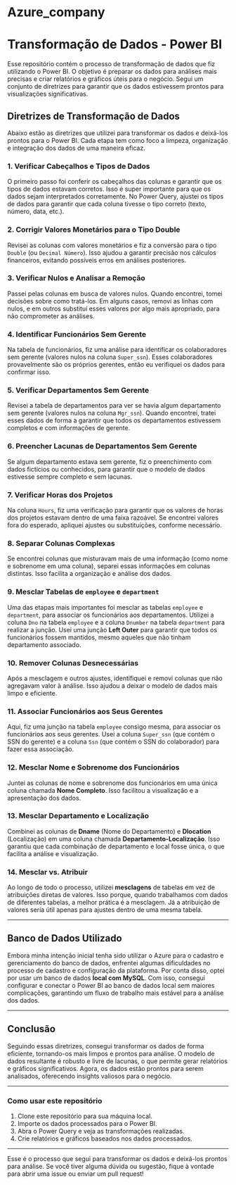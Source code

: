 # Azure_company

# Transformação de Dados - Power BI

Esse repositório contém o processo de transformação de dados que fiz utilizando o Power BI. O objetivo é preparar os dados para análises mais precisas e criar relatórios e gráficos úteis para o negócio. Segui um conjunto de diretrizes para garantir que os dados estivessem prontos para visualizações significativas.

## Diretrizes de Transformação de Dados

Abaixo estão as diretrizes que utilizei para transformar os dados e deixá-los prontos para o Power BI. Cada etapa tem como foco a limpeza, organização e integração dos dados de uma maneira eficaz.

### 1. **Verificar Cabeçalhos e Tipos de Dados**
O primeiro passo foi conferir os cabeçalhos das colunas e garantir que os tipos de dados estavam corretos. Isso é super importante para que os dados sejam interpretados corretamente. No Power Query, ajustei os tipos de dados para garantir que cada coluna tivesse o tipo correto (texto, número, data, etc.).

### 2. **Corrigir Valores Monetários para o Tipo Double**
Revisei as colunas com valores monetários e fiz a conversão para o tipo `Double` (ou `Decimal Número`). Isso ajudou a garantir precisão nos cálculos financeiros, evitando possíveis erros em análises posteriores.

### 3. **Verificar Nulos e Analisar a Remoção**
Passei pelas colunas em busca de valores nulos. Quando encontrei, tomei decisões sobre como tratá-los. Em alguns casos, removi as linhas com nulos, e em outros substituí esses valores por algo mais apropriado, para não comprometer as análises.

### 4. **Identificar Funcionários Sem Gerente**
Na tabela de funcionários, fiz uma análise para identificar os colaboradores sem gerente (valores nulos na coluna `Super_ssn`). Esses colaboradores provavelmente são os próprios gerentes, então eu verifiquei os dados para confirmar isso.

### 5. **Verificar Departamentos Sem Gerente**
Revisei a tabela de departamentos para ver se havia algum departamento sem gerente (valores nulos na coluna `Mgr_ssn`). Quando encontrei, tratei esses dados de forma a garantir que todos os departamentos estivessem completos e com informações de gerente.

### 6. **Preencher Lacunas de Departamentos Sem Gerente**
Se algum departamento estava sem gerente, fiz o preenchimento com dados fictícios ou conhecidos, para garantir que o modelo de dados estivesse sempre completo e sem lacunas.

### 7. **Verificar Horas dos Projetos**
Na coluna `Hours`, fiz uma verificação para garantir que os valores de horas dos projetos estavam dentro de uma faixa razoável. Se encontrei valores fora do esperado, apliquei ajustes ou substituições, conforme necessário.

### 8. **Separar Colunas Complexas**
Se encontrei colunas que misturavam mais de uma informação (como nome e sobrenome em uma coluna), separei essas informações em colunas distintas. Isso facilita a organização e análise dos dados.

### 9. **Mesclar Tabelas de `employee` e `department`**
Uma das etapas mais importantes foi mesclar as tabelas `employee` e `department`, para associar os funcionários aos departamentos. Utilizei a coluna `Dno` na tabela `employee` e a coluna `Dnumber` na tabela `department` para realizar a junção. Usei uma junção **Left Outer** para garantir que todos os funcionários fossem mantidos, mesmo aqueles que não tinham departamento associado.

### 10. **Remover Colunas Desnecessárias**
Após a mesclagem e outros ajustes, identifiquei e removi colunas que não agregavam valor à análise. Isso ajudou a deixar o modelo de dados mais limpo e eficiente.

### 11. **Associar Funcionários aos Seus Gerentes**
Aqui, fiz uma junção na tabela `employee` consigo mesma, para associar os funcionários aos seus gerentes. Usei a coluna `Super_ssn` (que contém o SSN do gerente) e a coluna `Ssn` (que contém o SSN do colaborador) para fazer essa associação.

### 12. **Mesclar Nome e Sobrenome dos Funcionários**
Juntei as colunas de nome e sobrenome dos funcionários em uma única coluna chamada **Nome Completo**. Isso facilitou a visualização e a apresentação dos dados.

### 13. **Mesclar Departamento e Localização**
Combinei as colunas de **Dname** (Nome do Departamento) e **Dlocation** (Localização) em uma coluna chamada **Departamento-Localização**. Isso garantiu que cada combinação de departamento e local fosse única, o que facilita a análise e visualização.

### 14. **Mesclar vs. Atribuir**
Ao longo de todo o processo, utilizei **mesclagens** de tabelas em vez de atribuições diretas de valores. Isso porque, quando trabalhamos com dados de diferentes tabelas, a melhor prática é a mesclagem. Já a atribuição de valores seria útil apenas para ajustes dentro de uma mesma tabela.

---

## **Banco de Dados Utilizado**

Embora minha intenção inicial tenha sido utilizar o Azure para o cadastro e gerenciamento do banco de dados, enfrentei algumas dificuldades no processo de cadastro e configuração da plataforma. Por conta disso, optei por usar um banco de dados **local com MySQL**. Com isso, consegui configurar e conectar o Power BI ao banco de dados local sem maiores complicações, garantindo um fluxo de trabalho mais estável para a análise dos dados.

---

## Conclusão

Seguindo essas diretrizes, consegui transformar os dados de forma eficiente, tornando-os mais limpos e prontos para análise. O modelo de dados resultante é robusto e livre de lacunas, o que permite gerar relatórios e gráficos significativos. Agora, os dados estão prontos para serem analisados, oferecendo insights valiosos para o negócio.

---

### Como usar este repositório

1. Clone este repositório para sua máquina local.
2. Importe os dados processados para o Power BI.
3. Abra o Power Query e veja as transformações realizadas.
4. Crie relatórios e gráficos baseados nos dados processados.

---

Esse é o processo que segui para transformar os dados e deixá-los prontos para análise. Se você tiver alguma dúvida ou sugestão, fique à vontade para abrir uma issue ou enviar um pull request!

